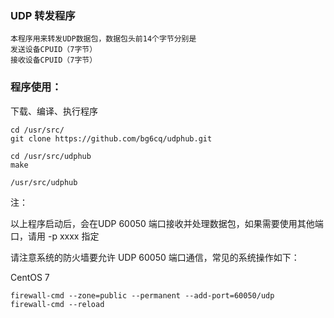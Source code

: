 ### UDP 转发程序

```
本程序用来转发UDP数据包，数据包头前14个字节分别是
发送设备CPUID（7字节）
接收设备CPUID（7字节）
```

### 程序使用：

下载、编译、执行程序

```
cd /usr/src/
git clone https://github.com/bg6cq/udphub.git

cd /usr/src/udphub
make

/usr/src/udphub 

```
注：

以上程序启动后，会在UDP 60050 端口接收并处理数据包，如果需要使用其他端口，请用 -p xxxx 指定

请注意系统的防火墙要允许 UDP 60050 端口通信，常见的系统操作如下：

CentOS 7
```
firewall-cmd --zone=public --permanent --add-port=60050/udp
firewall-cmd --reload
```



